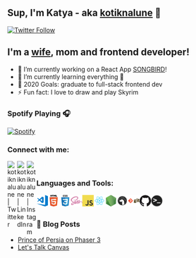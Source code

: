 ## Sup, I'm Katya - aka [kotiknalune]() 👋

[![Twitter Follow](https://img.shields.io/twitter/follow/kotiknalune?color=1DA1F2&logo=twitter&style=for-the-badge)](https://twitter.com/intent/follow?original_referer=https%3A%2F%2Fgithub.com%2Fkotiknalune&screen_name=kotiknalune)

## I'm a [wife](https://github.com/shalamowww), mom and frontend developer!

- 🔭 I’m currently working on a React App [SONGBIRD]()!
- 🌱 I’m currently learning everything 🤣
- 🥅 2020 Goals: graduate to full-stack frontend dev
- ⚡ Fun fact: I love to draw and play Skyrim

### Spotify Playing 🎧
[![Spotify](https://kotiknalune.vercel.app/api/spotify-playing)](https://open.spotify.com/user/12134938395)


### Connect with me:
[<img align="left" alt="kotiknalune | Twitter" width="22px" src="https://cdn.jsdelivr.net/npm/simple-icons@v3/icons/twitter.svg" />][twitter]
[<img align="left" alt="kotiknalune | LinkedIn" width="22px" src="https://cdn.jsdelivr.net/npm/simple-icons@v3/icons/linkedin.svg" />][linkedin]
[<img align="left" alt="kotiknalune | Instagram" width="22px" src="https://cdn.jsdelivr.net/npm/simple-icons@v3/icons/instagram.svg" />][instagram]

<br />

### Languages and Tools:

<img align="left" alt="Visual Studio Code" width="26px" src="https://raw.githubusercontent.com/github/explore/80688e429a7d4ef2fca1e82350fe8e3517d3494d/topics/visual-studio-code/visual-studio-code.png" />
<img align="left" alt="HTML5" width="26px" src="https://raw.githubusercontent.com/github/explore/80688e429a7d4ef2fca1e82350fe8e3517d3494d/topics/html/html.png" />
<img align="left" alt="CSS3" width="26px" src="https://raw.githubusercontent.com/github/explore/80688e429a7d4ef2fca1e82350fe8e3517d3494d/topics/css/css.png" />
<img align="left" alt="Sass" width="26px" src="https://raw.githubusercontent.com/github/explore/80688e429a7d4ef2fca1e82350fe8e3517d3494d/topics/sass/sass.png" />
<img align="left" alt="JavaScript" width="26px" src="https://raw.githubusercontent.com/github/explore/80688e429a7d4ef2fca1e82350fe8e3517d3494d/topics/javascript/javascript.png" />
<img align="left" alt="React" width="26px" src="https://raw.githubusercontent.com/github/explore/80688e429a7d4ef2fca1e82350fe8e3517d3494d/topics/react/react.png" />
<img align="left" alt="Node.js" width="26px" src="https://raw.githubusercontent.com/github/explore/80688e429a7d4ef2fca1e82350fe8e3517d3494d/topics/nodejs/nodejs.png" />
<img align="left" alt="Deno" width="26px" src="https://raw.githubusercontent.com/github/explore/361e2821e2dea67711cde99c9c40ed357061cf27/topics/deno/deno.png" />
<img align="left" alt="Git" width="26px" src="https://raw.githubusercontent.com/github/explore/80688e429a7d4ef2fca1e82350fe8e3517d3494d/topics/git/git.png" />
<img align="left" alt="GitHub" width="26px" src="https://raw.githubusercontent.com/github/explore/78df643247d429f6cc873026c0622819ad797942/topics/github/github.png" />
<img align="left" alt="Terminal" width="26px" src="https://raw.githubusercontent.com/github/explore/80688e429a7d4ef2fca1e82350fe8e3517d3494d/topics/terminal/terminal.png" />

<br />
<br />

### 📕 Blog Posts
- [Prince of Persia on Phaser 3](https://medium.com/rs-school/prince-of-persia-on-phaser-3-e3c810943985)
- [Let's Talk Canvas](https://kotiknalune.github.io/lets-talk-canvas/)

[twitter]: https://twitter.com/kotiknalune
[instagram]: https://instagram.com/kotik.na.lune
[linkedin]: https://linkedin.com/in/katya-railian-3884491b7
